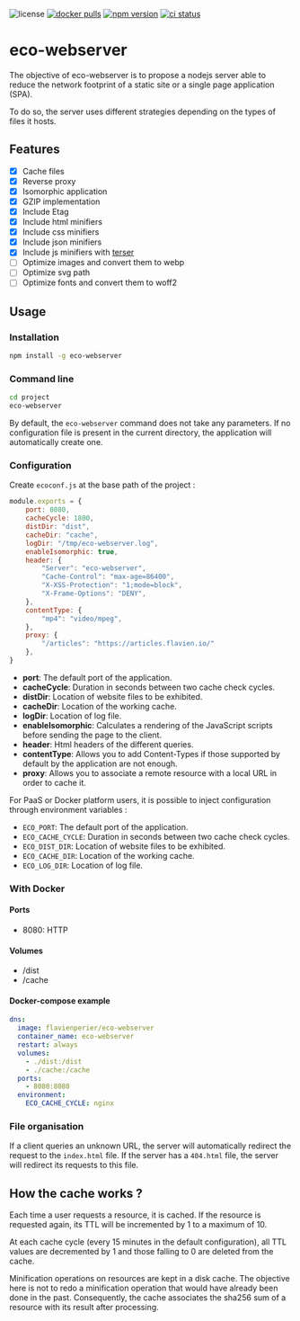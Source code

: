 ![license](https://badgen.net/github/license/flavien-perier/eco-webserver)
[![docker pulls](https://badgen.net/docker/pulls/flavienperier/eco-webserver)](https://hub.docker.com/r/flavienperier/eco-webserver)
[![npm version](https://badgen.net/npm/v/eco-webserver)](https://www.npmjs.com/package/eco-webserver)
[![ci status](https://badgen.net/github/checks/flavien-perier/eco-webserver)](https://github.com/flavien-perier/eco-webserver)

# eco-webserver

The objective of eco-webserver is to propose a nodejs server able to reduce the network footprint of a static site or a single page application (SPA).

To do so, the server uses different strategies depending on the types of files it hosts.

## Features

- [X] Cache files
- [X] Reverse proxy
- [X] Isomorphic application
- [X] GZIP implementation
- [X] Include Etag
- [X] Include html minifiers
- [X] Include css minifiers
- [X] Include json minifiers
- [X] Include js minifiers with [terser](https://www.npmjs.com/package/terser)
- [ ] Optimize images and convert them to webp
- [ ] Optimize svg path
- [ ] Optimize fonts and convert them to woff2

## Usage

### Installation

```sh
npm install -g eco-webserver
```

### Command line

```sh
cd project
eco-webserver
```

By default, the `eco-webserver` command does not take any parameters. If no configuration file is present in the current directory, the application will automatically create one.

### Configuration

Create `ecoconf.js` at the base path of the project :

```js
module.exports = {
    port: 8080,
    cacheCycle: 1800,
    distDir: "dist",
    cacheDir: "cache",
    logDir: "/tmp/eco-webserver.log",
    enableIsomorphic: true,
    header: {
        "Server": "eco-webserver",
        "Cache-Control": "max-age=86400",
        "X-XSS-Protection": "1;mode=block",
        "X-Frame-Options": "DENY",
    },
    contentType: {
        "mp4": "video/mpeg",
    },
    proxy: {
        "/articles": "https://articles.flavien.io/"
    },
}
```

- **port**: The default port of the application.
- **cacheCycle**: Duration in seconds between two cache check cycles.
- **distDir**: Location of website files to be exhibited.
- **cacheDir**: Location of the working cache.
- **logDir**: Location of log file.
- **enableIsomorphic**: Calculates a rendering of the JavaScript scripts before sending the page to the client.
- **header**: Html headers of the different queries.
- **contentType**: Allows you to add Content-Types if those supported by default by the application are not enough.
- **proxy**: Allows you to associate a remote resource with a local URL in order to cache it.

For PaaS or Docker platform users, it is possible to inject configuration through environment variables :

- `ECO_PORT`: The default port of the application.
- `ECO_CACHE_CYCLE`: Duration in seconds between two cache check cycles.
- `ECO_DIST_DIR`: Location of website files to be exhibited.
- `ECO_CACHE_DIR`: Location of the working cache.
- `ECO_LOG_DIR`: Location of log file.

### With Docker

#### Ports

- 8080: HTTP

#### Volumes

- /dist
- /cache

#### Docker-compose example

```yaml
dns:
  image: flavienperier/eco-webserver
  container_name: eco-webserver
  restart: always
  volumes:
    - ./dist:/dist
    - ./cache:/cache
  ports:
    - 8080:8080
  environment:
    ECO_CACHE_CYCLE: nginx
```

### File organisation

If a client queries an unknown URL, the server will automatically redirect the request to the `index.html` file. If the server has a `404.html` file, the server will redirect its requests to this file.

## How the cache works ?

Each time a user requests a resource, it is cached. If the resource is requested again, its TTL will be incremented by 1 to a maximum of 10.

At each cache cycle (every 15 minutes in the default configuration), all TTL values are decremented by 1 and those falling to 0 are deleted from the cache.

Minification operations on resources are kept in a disk cache. The objective here is not to redo a minification operation that would have already been done in the past. Consequently, the cache associates the sha256 sum of a resource with its result after processing.
